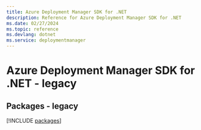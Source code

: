 ```yaml
---
title: Azure Deployment Manager SDK for .NET
description: Reference for Azure Deployment Manager SDK for .NET
ms.date: 02/27/2024
ms.topic: reference
ms.devlang: dotnet
ms.service: deploymentmanager
---
```

# Azure Deployment Manager SDK for .NET - legacy
## Packages - legacy
[!INCLUDE [packages](deployment-manager-index.md)]